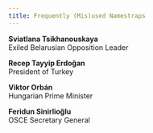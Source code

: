 ```yaml
---
title: Frequently (Mis)used Namestraps
---
```


**Sviatlana Tsikhanouskaya**  
Exiled Belarusian Opposition Leader

**Recep Tayyip Erdoğan**  
President of Turkey

**Viktor Orbán**  
Hungarian Prime Minister

**Feridun Sinirlioğlu**  
OSCE Secretary General